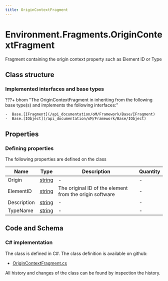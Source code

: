 ```yaml
---
title: OriginContextFragment
---
```


# Environment.Fragments.OriginContextFragment

Fragment containing the origin context property such as Element ID or Type

## Class structure

### Implemented interfaces and base types

???+ bhom "The OriginContextFragment in inheriting from the following base type(s) and implements the following interfaces:"

    -  Base.[IFragment](/api_documentation/oM/Framework/Base/IFragment)
    -  Base.[IObject](/api_documentation/oM/Framework/Base/IObject)


## Properties



### Defining properties

The following properties are defined on the class

| Name             | Type             | Description      | Quantity         |
|------------------|------------------|------------------|------------------|
| Origin | [string](https://learn.microsoft.com/en-us/dotnet/api/System.String?view=netstandard-2.0) | - | - |
| ElementID | [string](https://learn.microsoft.com/en-us/dotnet/api/System.String?view=netstandard-2.0) | The original ID of the element from the origin software | - |
| Description | [string](https://learn.microsoft.com/en-us/dotnet/api/System.String?view=netstandard-2.0) | - | - |
| TypeName | [string](https://learn.microsoft.com/en-us/dotnet/api/System.String?view=netstandard-2.0) | - | - |


## Code and Schema

### C# implementation

The class is defined in C#. The class definition is available on github:

- [OriginContextFragment.cs](https://github.com/BHoM/BHoM/blob/develop/Environment_oM/Fragments\OriginContextFragment.cs)

All history and changes of the class can be found by inspection the history.
